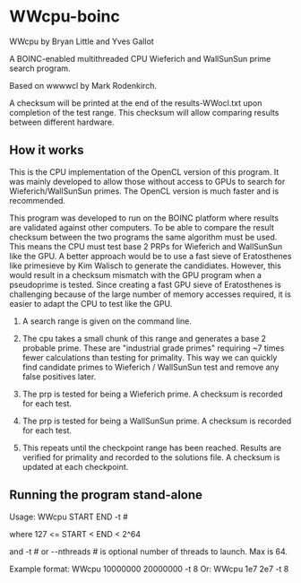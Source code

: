 # WWcpu-boinc

WWcpu by Bryan Little and Yves Gallot

A BOINC-enabled multithreaded CPU Wieferich and WallSunSun prime search program.

Based on wwwwcl by Mark Rodenkirch.

A checksum will be printed at the end of the results-WWocl.txt upon completion of the test range.
This checksum will allow comparing results between different hardware.


## How it works

This is the CPU implementation of the OpenCL version of this program.
It was mainly developed to allow those without access to GPUs to search for Wieferich/WallSunSun primes.
The OpenCL version is much faster and is recommended.

This program was developed to run on the BOINC platform where results are validated against other computers.
To be able to compare the result checksum between the two programs the same algorithm must be used.
This means the CPU must test base 2 PRPs for Wieferich and WallSunSun like the GPU.  A better
approach would be to use a fast sieve of Eratosthenes like primesieve by Kim Walisch to generate
the candidiates.  However, this would result in a checksum mismatch with the GPU program when a pseudoprime
is tested.  Since creating a fast GPU sieve of Eratosthenes is challenging because of the large number
of memory accesses required, it is easier to adapt the CPU to test like the GPU.

1) A search range is given on the command line.

2) The cpu takes a small chunk of this range and generates a base 2 probable prime.
   These are "industrial grade primes" requiring ~7 times fewer calculations than testing for primality.
   This way we can quickly find candidate primes to Wieferich / WallSunSun test and remove any false 
   positives later.

4) The prp is tested for being a Wieferich prime.  A checksum is recorded for each test.

5) The prp is tested for being a WallSunSun prime.  A checksum is recorded for each test.

6) This repeats until the checkpoint range has been reached.  Results are verified for primality and 
   recorded to the solutions file.  A checksum is updated at each checkpoint.


## Running the program stand-alone

Usage: WWcpu START END -t #

where 127 <= START < END < 2^64

and -t # or --nthreads # is optional number of threads to launch.  Max is 64.

Example format: WWcpu 10000000 20000000 -t 8
            Or: WWcpu 1e7 2e7 -t 8



